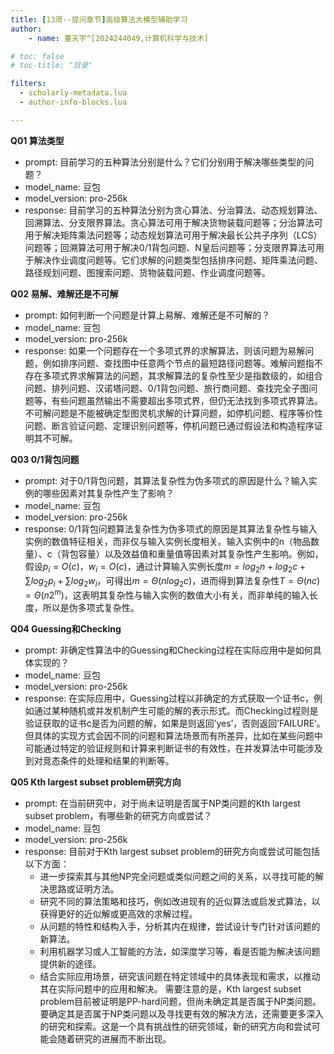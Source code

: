 ```yaml
---
title: [13周--提问章节]高级算法大模型辅助学习
author:
    - name: 董天宇^[2024244049,计算机科学与技术]

# toc: false
# toc-title: "目录"

filters:
  - scholarly-metadata.lua
  - author-info-blocks.lua

---
```

**Q01 算法类型**
- prompt: 目前学习的五种算法分别是什么？它们分别用于解决哪些类型的问题？
- model_name: 豆包
- model_version: pro-256k
- response: 目前学习的五种算法分别为贪心算法、分治算法、动态规划算法、回溯算法、分支限界算法。贪心算法可用于解决货物装载问题等；分治算法可用于解决矩阵乘法问题等；动态规划算法可用于解决最长公共子序列（LCS）问题等；回溯算法可用于解决0/1背包问题、N皇后问题等；分支限界算法可用于解决作业调度问题等。它们求解的问题类型包括排序问题、矩阵乘法问题、路径规划问题、图搜索问题、货物装载问题、作业调度问题等。

**Q02 易解、难解还是不可解**
- prompt: 如何判断一个问题是计算上易解、难解还是不可解的？
- model_name: 豆包
- model_version: pro-256k
- response: 如果一个问题存在一个多项式界的求解算法，则该问题为易解问题，例如排序问题、查找图中任意两个节点的最短路径问题等。难解问题指不存在多项式界求解算法的问题，其求解算法的复杂性至少是指数级的，如组合问题、排列问题、汉诺塔问题、0/1背包问题、旅行商问题、查找完全子图问题等，有些问题虽然输出不需要超出多项式界，但仍无法找到多项式界算法。不可解问题是不能被确定型图灵机求解的计算问题，如停机问题、程序等价性问题、断言验证问题、定理识别问题等，停机问题已通过假设法和构造程序证明其不可解。

**Q03 0/1背包问题**
- prompt: 对于0/1背包问题，其算法复杂性为伪多项式的原因是什么？输入实例的哪些因素对其复杂性产生了影响？
- model_name: 豆包
- model_version: pro-256k
- response: 0/1背包问题算法复杂性为伪多项式的原因是其算法复杂性与输入实例的数值特征相关，而非仅与输入实例长度相关。输入实例中的n（物品数量）、c（背包容量）以及效益值和重量值等因素对其复杂性产生影响。例如，假设$p_{i}=O(c)$，$w_{i}=O(c)$，通过计算输入实例长度$m = log _{2}n + log _{2}c + \sum log _{2}p_{i} + \sum log _{2}w_{i}$，可得出$m=\Theta\left(n log _{2}c\right)$，进而得到算法复杂性$T=\Theta(nc)=\Theta\left(n 2^{m}\right)$，这表明其复杂性与输入实例的数值大小有关，而非单纯的输入长度，所以是伪多项式复杂性。

**Q04 Guessing和Checking**
- prompt: 非确定性算法中的Guessing和Checking过程在实际应用中是如何具体实现的？
- model_name: 豆包
- model_version: pro-256k
- response: 在实际应用中，Guessing过程以非确定的方式获取一个证书c，例如通过某种随机或并发机制产生可能的解的表示形式。而Checking过程则是验证获取的证书c是否为问题的解，如果是则返回’yes’，否则返回’FAILURE’。但具体的实现方式会因不同的问题和算法场景而有所差异，比如在某些问题中可能通过特定的验证规则和计算来判断证书的有效性，在并发算法中可能涉及到对竞态条件的处理和结果的判断等。

**Q05 Kth largest subset problem研究方向**
- prompt: 在当前研究中，对于尚未证明是否属于NP类问题的Kth largest subset problem，有哪些新的研究方向或尝试？
- model_name: 豆包
- model_version: pro-256k
- response: 目前对于Kth largest subset problem的研究方向或尝试可能包括以下方面：
    - 进一步探索其与其他NP完全问题或类似问题之间的关系，以寻找可能的解决思路或证明方法。
    - 研究不同的算法策略和技巧，例如改进现有的近似算法或启发式算法，以获得更好的近似解或更高效的求解过程。
    - 从问题的特性和结构入手，分析其内在规律，尝试设计专门针对该问题的新算法。
    - 利用机器学习或人工智能的方法，如深度学习等，看是否能为解决该问题提供新的途径。
    - 结合实际应用场景，研究该问题在特定领域中的具体表现和需求，以推动其在实际问题中的应用和解决。
	需要注意的是，Kth largest subset problem目前被证明是PP-hard问题，但尚未确定其是否属于NP类问题。要确定其是否属于NP类问题以及寻找更有效的解决方法，还需要更多深入的研究和探索。这是一个具有挑战性的研究领域，新的研究方向和尝试可能会随着研究的进展而不断出现。